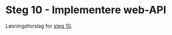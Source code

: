 # Steg 10 - Implementere web-API

Løsningsforslag for [steg 10](https://github.com/nrkno/dotnetskolen/tree/net6/main?tab=readme-ov-file#steg-10---implementere-web-api).
